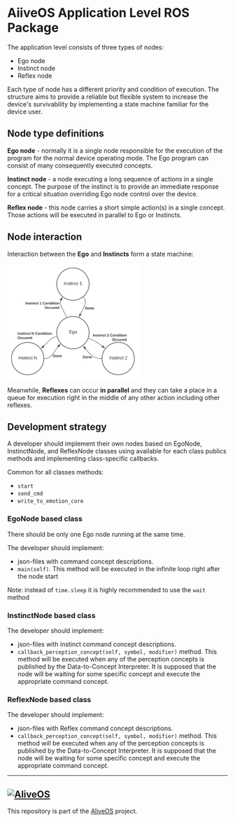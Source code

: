 # AiiveOS Application Level ROS Package

The application level consists of three types of nodes:

- Ego node
- Instinct node
- Reflex node

Each type of node has a different priority and condition of execution. The structure aims to provide a reliable but flexible system to increase the device's survivability by implementing a state machine familiar for the device user.

## Node type definitions

**Ego node** - normally it is a single node responsible for the execution of the program for the normal device operating mode. The Ego program can consist of many consequently executed concepts.

**Instinct node** - a node executing a long sequence of actions in a single concept. The purpose of the instinct is to provide an immediate response for a critical situation overriding Ego node control over the device.

**Reflex node**  - this node carries a short simple action(s) in a single concept. Those actions will be executed in parallel to Ego or Instincts.

## Node interaction

Interaction between the **Ego** and **Instincts** form a state machine:

<img alt="State_machine" src="docs/README/State_machine.svg" width="300">

Meanwhile, **Reflexes** can occur **in parallel** and they can take a place in a queue for execution right in the middle of any other action including other reflexes.

## Development strategy

A developer should implement their own nodes based on EgoNode, InstinctNode, and ReflexNode classes using available for each class publics methods and implementing class-specific callbacks.

Common for all classes methods:

- `start`
- `send_cmd`
- `write_to_emotion_core`

### EgoNode based class

There should be only one Ego node running at the same time.

The developer should implement:

- json-files with command concept descriptions.
- `main(self)`. This method will be executed in the infinite loop right after the node start

Note: instead of `time.sleep` it is highly recommended to use the `wait` method

### InstinctNode based class

The developer should implement:

- json-files with instinct command concept descriptions.
- `callback_perception_concept(self, symbol, modifier)` method. This method will be executed when any of the perception concepts is published by the Data-to-Concept Interpreter. It is supposed that the node will be waiting for some specific concept and execute the appropriate command concept.

### ReflexNode based class

The developer should implement:

- json-files with Reflex command concept descriptions.
- `callback_perception_concept(self, symbol, modifier)` method. This method will be executed when any of the perception concepts is published by the Data-to-Concept Interpreter. It is supposed that the node will be waiting for some specific concept and execute the appropriate command concept.

---

## [<img alt="AliveOS" src="https://raw.githubusercontent.com/an-dr/aliveos/main/assets/logo.svg" width="300">](https://github.com/an-dr/aliveos)

This repository is part of the [AliveOS](https://github.com/an-dr/aliveos) project.
